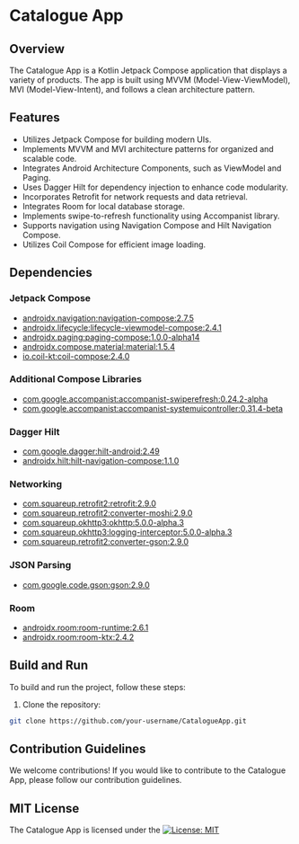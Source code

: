 # Catalogue App

## Overview

The Catalogue App is a Kotlin Jetpack Compose application that displays a variety of products. The app is built using MVVM (Model-View-ViewModel), MVI (Model-View-Intent), and follows a clean architecture pattern.

## Features

- Utilizes Jetpack Compose for building modern UIs.
- Implements MVVM and MVI architecture patterns for organized and scalable code.
- Integrates Android Architecture Components, such as ViewModel and Paging.
- Uses Dagger Hilt for dependency injection to enhance code modularity.
- Incorporates Retrofit for network requests and data retrieval.
- Integrates Room for local database storage.
- Implements swipe-to-refresh functionality using Accompanist library.
- Supports navigation using Navigation Compose and Hilt Navigation Compose.
- Utilizes Coil Compose for efficient image loading.

## Dependencies

### Jetpack Compose
- [androidx.navigation:navigation-compose:2.7.5](https://developer.android.com/jetpack/androidx/releases/navigation)
- [androidx.lifecycle:lifecycle-viewmodel-compose:2.4.1](https://developer.android.com/jetpack/androidx/releases/lifecycle)
- [androidx.paging:paging-compose:1.0.0-alpha14](https://developer.android.com/jetpack/androidx/releases/paging)
- [androidx.compose.material:material:1.5.4](https://developer.android.com/jetpack/androidx/releases/compose-material)
- [io.coil-kt:coil-compose:2.4.0](https://coil-kt.github.io/coil/compose)

### Additional Compose Libraries
- [com.google.accompanist:accompanist-swiperefresh:0.24.2-alpha](https://github.com/google/accompanist)
- [com.google.accompanist:accompanist-systemuicontroller:0.31.4-beta](https://github.com/google/accompanist)

### Dagger Hilt
- [com.google.dagger:hilt-android:2.49](https://dagger.dev/hilt/)
- [androidx.hilt:hilt-navigation-compose:1.1.0](https://dagger.dev/hilt/navigation-compose)

### Networking
- [com.squareup.retrofit2:retrofit:2.9.0](https://square.github.io/retrofit/)
- [com.squareup.retrofit2:converter-moshi:2.9.0](https://github.com/square/retrofit)
- [com.squareup.okhttp3:okhttp:5.0.0-alpha.3](https://square.github.io/okhttp/)
- [com.squareup.okhttp3:logging-interceptor:5.0.0-alpha.3](https://github.com/square/okhttp)
- [com.squareup.retrofit2:converter-gson:2.9.0](https://github.com/square/retrofit)

### JSON Parsing
- [com.google.code.gson:gson:2.9.0](https://github.com/google/gson)

### Room
- [androidx.room:room-runtime:2.6.1](https://developer.android.com/jetpack/androidx/releases/room)
- [androidx.room:room-ktx:2.4.2](https://developer.android.com/jetpack/androidx/releases/room)

## Build and Run

To build and run the project, follow these steps:

1. Clone the repository:

```bash
git clone https://github.com/your-username/CatalogueApp.git
```

## Contribution Guidelines
We welcome contributions! If you would like to contribute to the Catalogue App, please follow our contribution guidelines.

## MIT License

The Catalogue App is licensed under the
[![License: MIT](https://img.shields.io/badge/License-MIT-yellow.svg)](https://opensource.org/licenses/MIT)

